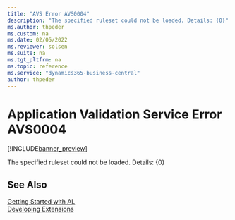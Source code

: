 ```yaml
---
title: "AVS Error AVS0004"
description: "The specified ruleset could not be loaded. Details: {0}"
ms.author: thpeder
ms.custom: na
ms.date: 02/05/2022
ms.reviewer: solsen
ms.suite: na
ms.tgt_pltfrm: na
ms.topic: reference
ms.service: "dynamics365-business-central"
author: thpeder
---
```


# Application Validation Service Error AVS0004

[!INCLUDE[banner_preview](../includes/banner_preview.md)]

The specified ruleset could not be loaded. Details: {0}

## See Also

[Getting Started with AL](../devenv-get-started.md)  
[Developing Extensions](../devenv-dev-overview.md)  